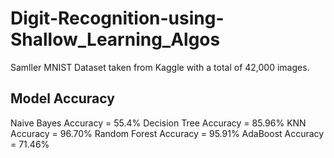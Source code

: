 # Digit-Recognition-using-Shallow_Learning_Algos

Samller MNIST Dataset taken from Kaggle  with a total of 42,000 images.

## Model Accuracy
Naive Bayes Accuracy = 55.4%
Decision Tree Accuracy = 85.96%
KNN Accuracy = 96.70%
Random Forest Accuracy = 95.91%
AdaBoost Accuracy = 71.46%
